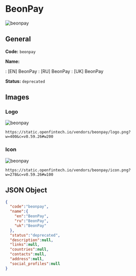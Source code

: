 
# BeonPay 
![beonpay](https://static.openfintech.io/vendors/beonpay/logo.png?w=400&c=v0.59.26#w200)  

## General 
 
**Code:** `beonpay` 
 
**Name:** 
 
:	[EN] BeonPay 
:	[RU] BeonPay 
:	[UK] BeonPay 
 
**Status:** `deprecated` 
 

## Images 

### Logo 
 
![beonpay](https://static.openfintech.io/vendors/beonpay/logo.png?w=400&c=v0.59.26#w200)  

```
https://static.openfintech.io/vendors/beonpay/logo.png?w=400&c=v0.59.26#w200
```  

### Icon 
 
![beonpay](https://static.openfintech.io/vendors/beonpay/icon.png?w=278&c=v0.59.26#w100)  

```
https://static.openfintech.io/vendors/beonpay/icon.png?w=278&c=v0.59.26#w100
```  

## JSON Object 

```json
{
  "code":"beonpay",
  "name":{
    "en":"BeonPay",
    "ru":"BeonPay",
    "uk":"BeonPay"
  },
  "status":"deprecated",
  "description":null,
  "links":null,
  "countries":null,
  "contacts":null,
  "address":null,
  "social_profiles":null
}
```  
